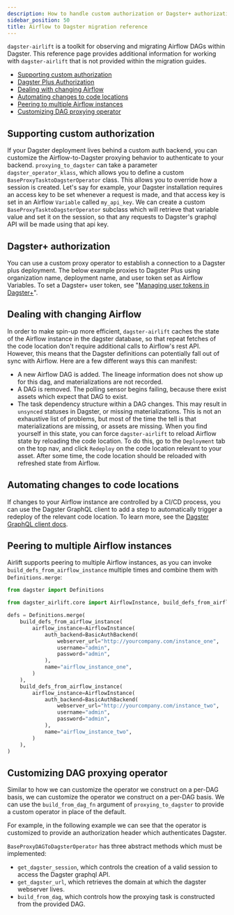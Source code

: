 ```yaml
---
description: How to handle custom authorization or Dagster+ authorization, changing Airflow, code location changes, multiple Airflow instances, and the need for a custom DAG proxying operator when using Dagster Airlift.
sidebar_position: 50
title: Airflow to Dagster migration reference
---
```


`dagster-airlift` is a toolkit for observing and migrating Airflow DAGs within Dagster. This reference page provides additional information for working with `dagster-airlift` that is not provided within the migration guides.

- [Supporting custom authorization](#supporting-custom-authorization)
- [Dagster Plus Authorization](#dagster-authorization)
- [Dealing with changing Airflow](#dealing-with-changing-airflow)
- [Automating changes to code locations](#automating-changes-to-code-locations)
- [Peering to multiple Airflow instances](#peering-to-multiple-airflow-instances)
- [Customizing DAG proxying operator](#customizing-dag-proxying-operator)

## Supporting custom authorization

If your Dagster deployment lives behind a custom auth backend, you can customize the Airflow-to-Dagster proxying behavior to authenticate to your backend. `proxying_to_dagster` can take a parameter `dagster_operator_klass`, which allows you to define a custom `BaseProxyTasktoDagsterOperator` class. This allows you to override how a session is created. Let's say for example, your Dagster installation requires an access key to be set whenever a request is made, and that access key is set in an Airflow `Variable` called `my_api_key`. We can create a custom `BaseProxyTasktoDagsterOperator` subclass which will retrieve that variable value and set it on the session, so that any requests to Dagster's graphql API will be made using that api key.

<CodeExample path="airlift-migration-tutorial/tutorial_example/snippets/custom_operator_examples/custom_proxy.py" />

## Dagster+ authorization

You can use a custom proxy operator to establish a connection to a Dagster plus deployment. The below example proxies to Dagster Plus using organization name, deployment name, and user token set as Airflow Variables. To set a Dagster+ user token, see "[Managing user tokens in Dagster+](/dagster-plus/deployment/management/tokens/user-tokens)".

<CodeExample path="airlift-migration-tutorial/tutorial_example/snippets/custom_operator_examples/plus_proxy_operator.py" />

## Dealing with changing Airflow

In order to make spin-up more efficient, `dagster-airlift` caches the state of the Airflow instance in the dagster database, so that repeat fetches of the code location don't require additional calls to Airflow's rest API. However, this means that the Dagster definitions can potentially fall out of sync with Airflow. Here are a few different ways this can manifest:

- A new Airflow DAG is added. The lineage information does not show up for this dag, and materializations are not recorded.
- A DAG is removed. The polling sensor begins failing, because there exist assets which expect that DAG to exist.
- The task dependency structure within a DAG changes. This may result in `unsynced` statuses in Dagster, or missing materializations. This is not an exhaustive list of problems, but most of the time the tell is that materializations are missing, or assets are missing. When you find yourself in this state, you can force `dagster-airlift` to reload Airflow state by reloading the code location. To do this, go to the `Deployment` tab on the top nav, and click `Redeploy` on the code location relevant to your asset. After some time, the code location should be reloaded with refreshed state from Airflow.

## Automating changes to code locations

If changes to your Airflow instance are controlled by a CI/CD process, you can use the Dagster GraphQL client to add a step to automatically trigger a redeploy of the relevant code location. To learn more, see the [Dagster GraphQL client docs](/guides/operate/graphql/graphql-client).

## Peering to multiple Airflow instances

Airlift supports peering to multiple Airflow instances, as you can invoke `build_defs_from_airflow_instance` multiple times and combine them with `Definitions.merge`:

```python
from dagster import Definitions

from dagster_airlift.core import AirflowInstance, build_defs_from_airflow_instance

defs = Definitions.merge(
    build_defs_from_airflow_instance(
        airflow_instance=AirflowInstance(
            auth_backend=BasicAuthBackend(
                webserver_url="http://yourcompany.com/instance_one",
                username="admin",
                password="admin",
            ),
            name="airflow_instance_one",
        )
    ),
    build_defs_from_airflow_instance(
        airflow_instance=AirflowInstance(
            auth_backend=BasicAuthBackend(
                webserver_url="http://yourcompany.com/instance_two",
                username="admin",
                password="admin",
            ),
            name="airflow_instance_two",
        )
    ),
)
```

## Customizing DAG proxying operator

Similar to how we can customize the operator we construct on a per-DAG basis, we can customize the operator we construct on a per-DAG basis. We can use the `build_from_dag_fn` argument of `proxying_to_dagster` to provide a custom operator in place of the default.

For example, in the following example we can see that the operator is customized to provide an authorization header which authenticates Dagster.

<CodeExample path="airlift-migration-tutorial/tutorial_example/snippets/custom_operator_examples/custom_dag_level_proxy.py" />

`BaseProxyDAGToDagsterOperator` has three abstract methods which must be implemented:

- `get_dagster_session`, which controls the creation of a valid session to access the Dagster graphql API.
- `get_dagster_url`, which retrieves the domain at which the dagster webserver lives.
- `build_from_dag`, which controls how the proxying task is constructed from the provided DAG.
